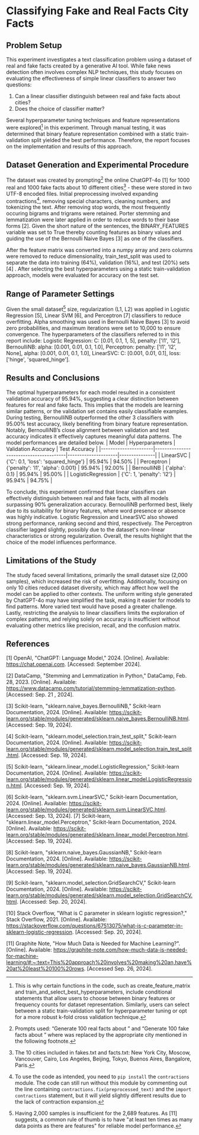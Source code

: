 # Classifying Fake and Real Facts City Facts
## Problem Setup
This experiment investigates a text classification problem using a dataset of real and fake facts created by a generative AI tool. While fake news detection often involves complex NLP techniques, this study focuses on evaluating the effectiveness of simple linear classifiers to answer two questions:

1. Can a linear classifier distinguish between real and fake facts about cities?
2. Does the choice of classifier matter?

Several hyperparameter tuning techniques and feature representations were explored[^1] in this experiment. Through manual testing, it was determined that binary feature representation combined with a static train-validation split yielded the best performance. Therefore, the report focuses on the implementation and results of this approach.

## Dataset Generation and Experimental Procedure
The dataset was created by prompting[^2] the online ChatGPT-4o [1] for 1000 real and 1000 fake facts about 10 different cities[^3] - these were stored in two UTF-8 encoded files. Initial preprocessing involved expanding contractions[^4], removing special characters, cleaning numbers, and tokenizing the text. After removing stop words, the most frequently occuring bigrams and trigrams were retained. Porter stemming and lemmatization were later applied in order to reduce words to their base forms [2]. Given the short nature of the sentences, the BINARY_FEATURES variable was set to True thereby counting features as binary values and guiding the use of the
Bernoulli Naive Bayes [3] as one of the classifiers.

After the feature matrix was converted into a numpy array and zero columns were removed to reduce dimensionality, train_test_split was used to separate the data into training (64%), validation (16%), and test (20%) sets [4] . After selecting the best hyperparameters using a static train-validation approach, models were evaluated for accuracy on the test set.

## Range of Parameter Settings
Given the small dataset[^5] size, regularization (L1, L2) was applied in Logistic Regression [5], Linear SVM [6], and Perceptron [7] classifiers to reduce overfitting. Alpha smoothing was used in Bernoulli Naive Bayes [3] to avoid zero probabilities, and maximum iterations were set to 10,000 to ensure convergence. The hyperparameters of the classifiers referred to in this report include: Logistic Regression: C: [0.01, 0.1, 1, 5], penalty: ['l1', 'l2'], BernoulliNB: alpha: [0.001, 0.01, 0.1, 1.0], Perceptron: penalty: ['l1', 'l2', None], alpha: [0.001, 0.01, 0.1, 1.0], LinearSVC: C: [0.001, 0.01, 0.1], loss: ['hinge', 'squared_hinge'].

## Results and Conclusions
The optimal hyperparameters for each model resulted in a consistent validation accuracy of 95.94%, suggesting a clear distinction between features for real and fake facts. This implies that the models are learning similar patterns, or the validation set contains easily classifiable examples. During testing, BernoulliNB outperformed the other 3 classifiers with 95.00% test accuracy, likely benefiting from binary feature representation. Notably, BernoulliNB’s close alignment between validation and test accuracy indicates it effectively captures meaningful data patterns. The model performances are detailed below.
| Model                | Hyperparameters                        | Validation Accuracy | Test Accuracy |
|----------------------|----------------------------------------|---------------------|---------------|
| LinearSVC            | {'C': 0.1, 'loss': 'squared_hinge'}    | 95.94%              | 94.50%        |
| Perceptron           | {'penalty': 'l1', 'alpha': 0.001}      | 95.94%              | 92.00%        |
| BernoulliNB          | {'alpha': 0.1}                         | 95.94%              | 95.00%        |
| LogisticRegression   | {'C': 1, 'penalty': 'l2'}              | 95.94%              | 94.75%        |

To conclude, this experiment confirmed that linear classifiers can effectively distinguish between real and fake facts, with all models surpassing 90% generalization accuracy. BernoulliNB performed best, likely due to its suitability for binary features, where word presence or absence was highly indicative. Logistic Regression and LinearSVC also showed strong performance, ranking second and third, respectively. The Perceptron classifier lagged slightly, possibly due to the dataset's non-linear characteristics or strong regularization. Overall, the results highlight that the choice of the model influences performance.

## Limitations of the Study
The study faced several limitations, primarily the small dataset size (2,000 samples), which increased the risk of overfitting. Additionally, focusing on only 10 cities reduced dataset diversity, which may affect how well the model can be applied to other contexts. The uniform writing style generated by ChatGPT-4o may have simplified the task, making it easier for models to find patterns. More varied text would have posed a greater challenge. Lastly, restricting the analysis to linear classifiers limits the exploration of complex patterns, and relying solely on accuracy is insufficient without evaluating other metrics like precision, recall, and the confusion matrix.

## References
[1] OpenAI, "ChatGPT: Language Model," 2024. [Online]. Available: https://chat.openai.com. [Accessed: September 2024].

[2] DataCamp, "Stemming and Lemmatization in Python," DataCamp, Feb. 28, 2023. [Online]. Available: https://www.datacamp.com/tutorial/stemming-lemmatization-python. [Accessed: Sep. 21 , 2024].

[3] Scikit-learn, "sklearn.naive_bayes.BernoulliNB," Scikit-learn Documentation, 2024. [Online]. Available: https://scikit-learn.org/stable/modules/generated/sklearn.naive_bayes.BernoulliNB.html. [Accessed: Sep. 19, 2024].

[4] Scikit-learn, "sklearn.model_selection.train_test_split," Scikit-learn Documentation, 2024. [Online]. Available: https://scikit-learn.org/stable/modules/generated/sklearn.model_selection.train_test_split.html. [Accessed: Sep. 19, 2024].

[5] Scikit-learn, "sklearn.linear_model.LogisticRegression," Scikit-learn Documentation, 2024. [Online]. Available: https://scikit-learn.org/stable/modules/generated/sklearn.linear_model.LogisticRegression.html. [Accessed: Sep. 19, 2024].

[6] Scikit-learn, "sklearn.svm.LinearSVC," Scikit-learn Documentation, 2024. [Online]. Available: https://scikit-learn.org/stable/modules/generated/sklearn.svm.LinearSVC.html. [Accessed: Sep. 13, 2024].
[7] Scikit-learn, "sklearn.linear_model.Perceptron," Scikit-learn Documentation, 2024. [Online]. Available: https://scikit-learn.org/stable/modules/generated/sklearn.linear_model.Perceptron.html. [Accessed: Sep. 19, 2024].

[8] Scikit-learn, "sklearn.naive_bayes.GaussianNB," Scikit-learn Documentation, 2024. [Online]. Available: https://scikit-learn.org/stable/modules/generated/sklearn.naive_bayes.GaussianNB.html. [Accessed: Sep. 19, 2024].

[9] Scikit-learn, "sklearn.model_selection.GridSearchCV," Scikit-learn Documentation, 2024. [Online]. Available: https://scikit-learn.org/stable/modules/generated/sklearn.model_selection.GridSearchCV.html. [Accessed: Sep. 20, 2024].

[10] Stack Overflow, "What is C parameter in sklearn logistic regression?," Stack Overflow, 2021. [Online]. Available: https://stackoverflow.com/questions/67513075/what-is-c-parameter-in-sklearn-logistic-regression. [Accessed: Sep. 20, 2024].

[11] Graphite Note, "How Much Data is Needed for Machine Learning?". [Online]. Available: https://graphite-note.com/how-much-data-is-needed-for-machine-learning/#:~:text=This%20approach%20involves%20making%20an,have%20at%20least%20100%20rows. [Accessed Sep. 26, 2024].

[^1]: This is why certain functions in the code, such as create_feature_matrix and train_and_select_best_hyperparameters, include conditional statements that allow users to choose between binary features or frequency counts for dataset representation. Similarly, users can select between a static train-validation split for hyperparameter tuning or opt for a more robust k-fold cross validation technique.
[^2]: Prompts used: “Generate 100 real facts about <city-name>” and “Generate 100 fake facts about <city-name>” where <city-name> was replaced by the appropriate city mentioned in the following footnote.
[^3]: The 10 cities included in fakes.txt and facts.txt: New York City, Moscow, Vancouver, Cairo, Los Angeles, Beijing, Tokyo, Buenos Aires, Bangalore, Paris.
[^4]: To use the code as intended, you need to `pip install` the `contractions` module. The code can still run without this module by commenting out the line containing `contractions.fix(preprocessed_text)` and the `import contractions` statement, but it will yield slightly different results due to the lack of contraction expansion.
[^5]: Having 2,000 samples is insufficient for the 2,689 features. As [11] suggests, a common rule of thumb is to have "at least ten times as many data points as there are features" for reliable model performance.